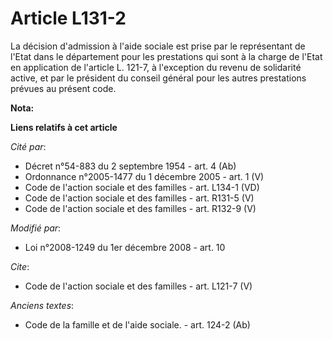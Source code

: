 # Article L131-2

La décision d'admission à l'aide sociale est prise par le représentant de l'Etat dans le département pour les prestations qui
sont à la charge de l'Etat en application de l'article L. 121-7, à l'exception du revenu de solidarité active, et par le
président du conseil général pour les autres prestations prévues au présent code.

**Nota:**



**Liens relatifs à cet article**

_Cité par_:

  - Décret n°54-883 du 2 septembre 1954 - art. 4 (Ab)
  - Ordonnance n°2005-1477 du 1 décembre 2005 - art. 1 (V)
  - Code de l'action sociale et des familles - art. L134-1 (VD)
  - Code de l'action sociale et des familles - art. R131-5 (V)
  - Code de l'action sociale et des familles - art. R132-9 (V)

_Modifié par_:

  - Loi n°2008-1249 du 1er décembre 2008 - art. 10

_Cite_:

  - Code de l'action sociale et des familles - art. L121-7 (V)

_Anciens textes_:

  - Code de la famille et de l'aide sociale. - art. 124-2 (Ab)
